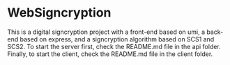 # WebSigncryption
This is a digital signcryption project with a front-end based on umi, a back-end based on express, and a signcryption algorithm based on SCS1 and SCS2.
To start the server first, check the README.md file in the api folder. Finally, to start the client, check the README.md file in the client folder.
